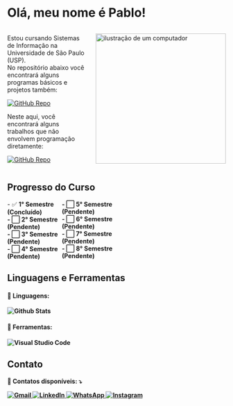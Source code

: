 # Olá, meu nome é Pablo!

<div style="display: flex; align-items: center;">
  <div style="flex: 1;">
    <p align="left">
      Estou cursando Sistemas de Informação na Universidade de São Paulo (USP).
      <br>
      No repositório abaixo você encontrará alguns programas básicos e projetos também:
    </p>
    <p align="left">
      <a href="https://github.com/pabl0maciel/Programas-e-Projetos" title="Repositório GitHub">
        <img src="https://img.shields.io/badge/Repo-GitHub-blue?style=for-the-badge&logo=github&logoColor=white" alt="GitHub Repo"/>
      </a>
    </p>
    <p align="left">
      Neste aqui, você encontrará alguns trabalhos que não envolvem programação diretamente:
    </p>
    </p>
    <p align="left">
      <a href="https://github.com/pabl0maciel/Trabalhos-Sem-Programacao" title="Repositório GitHub">
        <img src="https://img.shields.io/badge/Repo-GitHub-blue?style=for-the-badge&logo=github&logoColor=white" alt="GitHub Repo"/>
      </a>
    </p>
  </div>
  <img src="https://raw.githubusercontent.com/MicaelliMedeiros/micaellimedeiros/master/image/computer-illustration.png" alt="ilustração de um computador" style="width: 300px; height: auto; margin-left: 20px;">
</div>


## Progresso do Curso

<div style="display: flex; justify-content: space-between; width: 50%;">
  <div>
    - ✅ <strong>1° Semestre<strong> (Concluído)
    <br>
    - ⬜️ <strong>2° Semestre<strong> (Pendente) 
    <br>
    - ⬜️ <strong>3° Semestre<strong> (Pendente)
    <br>
    - ⬜️ <strong>4° Semestre<strong> (Pendente)
  </div>
  <div>
    - ⬜️ <strong>5° Semestre<strong> (Pendente)
    <br>
    - ⬜️ <strong>6° Semestre<strong> (Pendente)
    <br>
    - ⬜️ <strong>7° Semestre<strong> (Pendente)
    <br>
    - ⬜️ <strong>8° Semestre<strong> (Pendente)
  </div>
</div>

## Linguagens e Ferramentas

<div style="margin-bottom: 20px;">
  <h4>🦄 Linguagens:</h4>
  <img
    src="https://github-readme-stats.vercel.app/api/top-langs/?username=pabl0maciel&theme=dark&hide_border=false&include_all_commits=true&count_private=true&layout=compact"
    alt="Github Stats"
  />
</div>

<div>
  <h4>💼 Ferramentas:</h4>
  <img src="https://img.shields.io/badge/-Visual%20Studio%20Code-333333?style=flat&logo=visual-studio-code&logoColor=007ACC" alt="Visual Studio Code">
</div>

## Contato

<p align="left">
  💌 Contatos disponíveis: ⤵️
</p>

<p align="left">
  <a href="mailto:pablocaballero07@gmail.com" title="Gmail">
    <img src="https://img.shields.io/badge/-Gmail-FF0000?style=flat-square&labelColor=FF0000&logo=gmail&logoColor=white" alt="Gmail"/>
  </a>
  <a href="https://www.linkedin.com/in/pabl0maciel" title="LinkedIn">
    <img src="https://img.shields.io/badge/-Linkedin-0e76a8?style=flat-square&logo=Linkedin&logoColor=white" alt="LinkedIn"/>
  </a>
  <a href="https://wa.me/11963934212" title="WhatsApp">
    <img src="https://img.shields.io/badge/-WhatsApp-25d366?style=flat-square&labelColor=25d366&logo=whatsapp&logoColor=white" alt="WhatsApp"/>
  </a>
  <a href="https://www.instagram.com/pabl0maciel" title="Instagram">
    <img src="https://img.shields.io/badge/-Instagram-DF0174?style=flat-square&labelColor=DF0174&logo=instagram&logoColor=white" alt="Instagram"/>
  </a>
</p>
